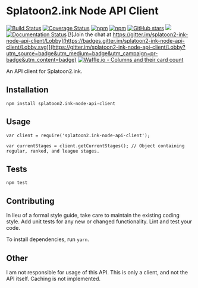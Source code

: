 Splatoon2.ink Node API Client
=========

[![Build Status](https://travis-ci.org/Dog2puppy/splatoon2.ink-node-api-client.svg?branch=master)](https://travis-ci.org/Dog2puppy/splatoon2.ink-node-api-client)
[![Coverage Status](https://coveralls.io/repos/github/Dog2puppy/splatoon2.ink-node-api-client/badge.svg?branch=master)](https://coveralls.io/github/Dog2puppy/splatoon2.ink-node-api-client?branch=master)
[![npm](https://img.shields.io/npm/v/splatoon2.ink-node-api-client.svg)]()
[![npm](https://img.shields.io/npm/dt/splatoon2.ink-node-api-client.svg)](https://www.npmjs.com/package/splatoon2.ink-node-api-client)
[![GitHub stars](https://img.shields.io/github/stars/Dog2puppy/splatoon2.ink-node-api-client.svg?style=social&label=Stars)](https://github.com/Dog2puppy/splatoon2.ink-node-api-client)
[![](https://data.jsdelivr.com/v1/package/npm/splatoon2.ink-node-api-client/badge?style=rounded)](https://www.jsdelivr.com/package/npm/splatoon2.ink-node-api-client)
[![Documentation Status](https://readthedocs.org/projects/splatoon2ink-node-api-client/badge/?version=latest)](http://splatoon2ink-node-api-client.readthedocs.io/en/latest/?badge=latest)
[![Join the chat at https://gitter.im/splatoon2-ink-node-api-client/Lobby](https://badges.gitter.im/splatoon2-ink-node-api-client/Lobby.svg)](https://gitter.im/splatoon2-ink-node-api-client/Lobby?utm_source=badge&utm_medium=badge&utm_campaign=pr-badge&utm_content=badge)
[![Waffle.io - Columns and their card count](https://badge.waffle.io/Dog2puppy/splatoon2.ink-node-api-client.png?columns=all)](https://waffle.io/Dog2puppy/splatoon2.ink-node-api-client?utm_source=badge)

An API client for Splatoon2.ink.

## Installation

  `npm install splatoon2.ink-node-api-client`

## Usage

    var client = require('splatoon2.ink-node-api-client');

    var currentStages = client.getCurrentStages(); // Object containing regular, ranked, and league stages.


## Tests

  `npm test`

## Contributing

In lieu of a formal style guide, take care to maintain the existing coding style. Add unit tests for any new or changed functionality. Lint and test your code.

To install dependencies, run `yarn`. 

## Other

I am not responsible for usage of this API. This is only a client, and not the API itself. Caching is not implemented. 

